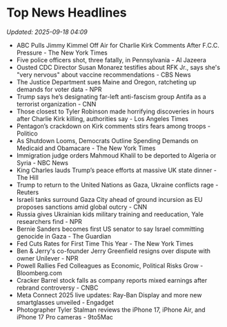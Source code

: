 # Top News Headlines

_Updated: 2025-09-18 04:09_

- ABC Pulls Jimmy Kimmel Off Air for Charlie Kirk Comments After F.C.C. Pressure - The New York Times
- Five police officers shot, three fatally, in Pennsylvania - Al Jazeera
- Ousted CDC Director Susan Monarez testifies about RFK Jr., says she's "very nervous" about vaccine recommendations - CBS News
- The Justice Department sues Maine and Oregon, ratcheting up demands for voter data - NPR
- Trump says he’s designating far-left anti-fascism group Antifa as a terrorist organization - CNN
- Those closest to Tyler Robinson made horrifying discoveries in hours after Charlie Kirk killing, authorities say - Los Angeles Times
- Pentagon’s crackdown on Kirk comments stirs fears among troops - Politico
- As Shutdown Looms, Democrats Outline Spending Demands on Medicaid and Obamacare - The New York Times
- Immigration judge orders Mahmoud Khalil to be deported to Algeria or Syria - NBC News
- King Charles lauds Trump’s peace efforts at massive UK state dinner - The Hill
- Trump to return to the United Nations as Gaza, Ukraine conflicts rage - Reuters
- Israeli tanks surround Gaza City ahead of ground incursion as EU proposes sanctions amid global outcry - CNN
- Russia gives Ukrainian kids military training and reeducation, Yale researchers find - NPR
- Bernie Sanders becomes first US senator to say Israel committing genocide in Gaza - The Guardian
- Fed Cuts Rates for First Time This Year - The New York Times
- Ben & Jerry's co-founder Jerry Greenfield resigns over dispute with owner Unilever - NPR
- Powell Rallies Fed Colleagues as Economic, Political Risks Grow - Bloomberg.com
- Cracker Barrel stock falls as company reports mixed earnings after rebrand controversy - CNBC
- Meta Connect 2025 live updates: Ray-Ban Display and more new smartglasses unveiled - Engadget
- Photographer Tyler Stalman reviews the iPhone 17, iPhone Air, and iPhone 17 Pro cameras - 9to5Mac